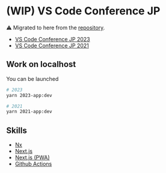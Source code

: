 # (WIP) VS Code Conference JP

⚠️ Migrated to here from the [repository](https://github.com/vscodejp/conf2021).

- [VS Code Conference JP 2023](https://vscodejp.github.io/conference)
- [VS Code Conference JP 2021](https://vscodejp.github.io/conference/2021/ja)

## Work on localhost

You can be launched

```bash
# 2023
yarn 2023-app:dev

# 2021
yarn 2021-app:dev
```

## Skills

- [Nx](https://nx.dev/)
- [Next.js](https://nextjs.org/)
- [Next.js (PWA)](https://nextjs.org/)
- [Github Actions](https://docs.github.com/ja/actions/language-and-framework-guides/using-nodejs-with-github-actions)
